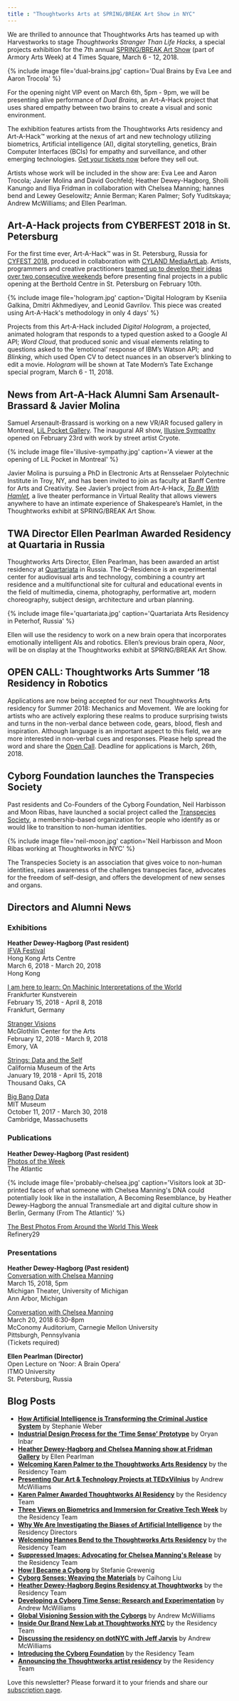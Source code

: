 ```yaml
---
title : "Thoughtworks Arts at SPRING/BREAK Art Show in NYC"
---
```

We are thrilled to announce that Thoughtworks Arts has teamed up with Harvestworks to stage _Thoughtworks Stranger Than Life Hacks,_ a special projects exhibition for the 7th annual [SPRING/BREAK Art Show](http://www.springbreakartshow.com/) (part of Armory Arts Week) at 4 Times Square, March 6 - 12, 2018.

{% include image file='dual-brains.jpg'
   caption='Dual Brains by Eva Lee and Aaron Trocola' %}

For the opening night VIP event on March 6th, 5pm - 9pm, we will be presenting alive performance of _Dual Brains,_ an Art-A-Hack project that uses shared empathy between two brains to create a visual and sonic environment.

<!--excerpt-ends-->

The exhibition features artists from the Thoughtworks Arts residency and Art-A-Hack™ working at the nexus of art and new technology utilizing biometrics, Artificial intelligence (AI), digital storytelling, genetics, Brain Computer Interfaces (BCIs) for empathy and surveillance, and other emerging technologies. [Get your tickets now](https://www.eventbrite.com/o/springbreak-art-show-12813445625) before they sell out.

Artists whose work will be included in the show are: Eva Lee and Aaron Trocola; Javier Molina and David Gochfeld; Heather Dewey-Hagborg, Shoili Kanungo and Iliya Fridman in collaboration with Chelsea Manning; hannes bend and Lewey Geselowitz; Annie Berman; Karen Palmer; Sofy Yuditskaya; Andrew McWilliams; and Ellen Pearlman.

## Art-A-Hack projects from CYBERFEST 2018 in St. Petersburg

For the first time ever, Art-A-Hack™ was in St. Petersburg, Russia for [CYFEST 2018](http://cyland.org/lab/cyland-projects/cyfest11/), produced in collaboration with [CYLAND MediaArtLab](http://cyland.org/lab/). Artists, programmers and creative practitioners [teamed up to develop their ideas over two consecutive weekends](https://www.youtube.com/watch?v=lOADin8YRoc) before presenting final projects in a public opening at the Berthold Centre in St. Petersburg on February 10th.

{% include image file='hologram.jpg'
   caption='Digital Hologram by Kseniia Galkina, Dmitri Akhmediyev, and Leonid Gavrilov. This piece was created using Art-A-Hack\'s methodology in only 4 days' %}

Projects from this Art-A-Hack included _Digital Hologram_, a projected, animated hologram that responds to a typed question asked to a Google AI API; _Word Cloud_, that produced sonic and visual elements relating to questions asked to the ‘emotional’ response of IBM’s Watson API;  and _Blinking_, which used Open CV to detect nuances in an observer’s blinking to edit a movie. _Hologram_ will be shown at Tate Modern’s Tate Exchange special program, March 6 - 11, 2018.

## News from Art-A-Hack Alumni Sam Arsenault-Brassard & Javier Molina

Samuel Arsenault-Brassard is working on a new VR/AR focused gallery in Montreal, [LiL Pocket Gallery](https://www.facebook.com/lilpocketgallery). The inaugural AR show, [Illusive Sympathy](https://www.youtube.com/watch?v=jp_TSieRzNo) opened on February 23rd with work by street artist Cryote.

{% include image file='illusive-sympathy.jpg'
   caption='A viewer at the opening of LiL Pocket in Montreal' %}

Javier Molina is pursuing a PhD in Electronic Arts at Rensselaer Polytechnic Institute in Troy, NY, and has been invited to join as faculty at Banff Centre for Arts and Creativity. See Javier’s project from Art-A-Hack, [_To Be With Hamlet_](http://hamletvr.org/)_,_ a live theater performance in Virtual Reality that allows viewers anywhere to have an intimate experience of Shakespeare’s Hamlet, in the Thoughtworks exhibit at SPRING/BREAK Art Show.  

## TWA Director Ellen Pearlman Awarded Residency at Quartaria in Russia

Thoughtworks Arts Director, Ellen Pearlman, has been awarded an artist residency at [Quartariata](http://www.quartariata.com/) in Russia. The Q-Residence is an experimental center for audiovisual arts and technology, combining a country art residence and a multifunctional site for cultural and educational events in the field of multimedia, cinema, photography, performative art, modern choreography, subject design, architecture and urban planning.

{% include image file='quartariata.jpg'
   caption='Quartariata Arts Residency in Peterhof, Russia' %}

Ellen will use the residency to work on a new brain opera that incorporates emotionally intelligent AIs and robotics. Ellen’s previous brain opera, _Noor_, will be on display at the Thoughtworks exhibit at SPRING/BREAK Art Show.  

## OPEN CALL: Thoughtworks Arts Summer ‘18 Residency in Robotics

Applications are now being accepted for our next Thoughtworks Arts residency for Summer 2018: Mechanics and Movement.  We are looking for artists who are actively exploring these realms to produce surprising twists and turns in the non-verbal dance between code, gears, blood, flesh and inspiration. Although language is an important aspect to this field, we are more interested in non-verbal cues and responses. Please help spread the word and share the [Open Call](https://thoughtworksarts.io/open-call/2018-mechanical-movement/). Deadline for applications is March, 26th, 2018.    

## Cyborg Foundation launches the Transpecies Society

Past residents and Co-Founders of the Cyborg Foundation, Neil Harbisson and Moon Ribas, have launched a social project called the [Transpecies Society](https://www.transpeciessociety.com/about), a membership-based organization for people who identify as or would like to transition to non-human identities.

{% include image file='neil-moon.jpg'
   caption='Neil Harbisson and Moon Ribas working at Thoughtworks in NYC' %}

The Transpecies Society is an association that gives voice to non-human identities, raises awareness of the challenges transpecies face, advocates for the freedom of self-design, and offers the development of new senses and organs.  

## Directors and Alumni News

### Exhibitions

**Heather Dewey-Hagborg (Past resident)**  
[IFVA Festival](http://www.ifva.com/?p=6845&lang=en)  
Hong Kong Arts Centre  
March 6, 2018 - March 20, 2018  
Hong Kong

[I am here to learn: On Machinic Interpretations of the World](https://www.fkv.de/en/content/i-am-here-learn-machinic-interpretations-world)  
Frankfurter Kunstverein  
February 15, 2018 - April 8, 2018  
Frankfurt, Germany

[Stranger Visions](https://www.ehc.edu/mca/guest-artist-series/artalk-heather-dewey-hagborg/)  
McGlothlin Center for the Arts  
February 12, 2018 - March 9, 2018  
Emory, VA

[Strings: Data and the Self](http://cmato.org/strings-data-and-the-self)  
California Museum of the Arts  
January 19, 2018 - April 15, 2018  
Thousand Oaks, CA

[Big Bang Data](https://mitmuseum.mit.edu/bigbangdata)  
MIT Museum  
October 11, 2017 - March 30, 2018  
Cambridge, Massachusetts

### Publications

**Heather Dewey-Hagborg (Past resident)**  
[Photos of the Week](https://www.theatlantic.com/photo/2018/02/photos-of-the-week-super-blue-blood-moon-starry-night-stratofortress/552239/)  
The Atlantic

{% include image file='probably-chelsea.jpg'
   caption='Visitors look at 3D-printed faces of what someone with Chelsea Manning\'s DNA could potentially look like in the installation, A Becoming Resemblance, by Heather Dewey-Hagborg the annual Transmediale art and digital culture show in Berlin, Germany (From The Atlantic)' %}

[The Best Photos From Around the World This Week](http://www.refinery29.uk/best-photos-week-020218#slide-1)  
Refinery29

### Presentations

**Heather Dewey-Hagborg (Past resident)**  
[Conversation with Chelsea Manning](https://stamps.umich.edu/stamps/detail/chelsea_manning)  
March 15, 2018, 5pm  
Michigan Theater, University of Michigan  
Ann Arbor, Michigan

[Conversation with Chelsea Manning](http://www.art.cmu.edu/event/lecture-series-heather-dewey-hagborg-chelsea-manning/)  
March 20, 2018 6:30-8pm  
McConomy Auditorium, Carnegie Mellon University  
Pittsburgh, Pennsylvania  
(Tickets required)

**Ellen Pearlman (Director)**  
Open Lecture on ‘Noor: A Brain Opera’  
ITMO University  
St. Petersburg, Russia

## Blog Posts

*   [**How Artificial Intelligence is Transforming the Criminal Justice System**](https://thoughtworksarts.io/blog/artificial-intelligence-criminal-justice-system/) by Stephanie Weber
*   [**Industrial Design Process for the ‘Time Sense’ Prototype**](https://thoughtworksarts.io/blog/industrial-design-time-sense-prototype/) by Oryan Inbar
*   [**Heather Dewey-Hagborg and Chelsea Manning show at Fridman Gallery**](https://thoughtworksarts.io/blog/heather-chelsea-show-fridman/) by Ellen Pearlman
*   [**Welcoming Karen Palmer to the Thoughtworks Arts Residency**](https://thoughtworksarts.io/blog/welcoming-karen-palmer/) by the Residency Team
*   [**Presenting Our Art & Technology Projects at TEDxVilnius**](https://thoughtworksarts.io/blog/presenting-our-work-tedx/) by Andrew McWilliams
*   [**Karen Palmer Awarded Thoughtworks AI Residency**](https://thoughtworksarts.io/blog/karen-palmer-ai-residency/) by the Residency Team
*   [**Three Views on Biometrics and Immersion for Creative Tech Week**](https://thoughtworksarts.io/blog/three-views-biometrics-immersion/) by the Residency Team
*   [**Why We Are Investigating the Biases of Artificial Intelligence**](https://thoughtworksarts.io/blog/why-we-are-investigating-biases-artificial-intelligence/) by the Residency Directors
*   [**Welcoming Hannes Bend to the Thoughtworks Arts Residency**](https://thoughtworksarts.io/blog/welcoming-hannes-bend/) by the Residency Team
*   [**Suppressed Images: Advocating for Chelsea Manning's Release**](https://thoughtworksarts.io/blog/suppressed-images-picturing-chelsea-manning/) by the Residency Team
*   [**How I Became a Cyborg**](https://thoughtworksarts.io/blog/how-i-became-a-cyborg/) by Stefanie Grewenig
*   [**Cyborg Senses: Weaving the Materials**](https://thoughtworksarts.io/blog/cyborg-senses-weaving-materials/) by Caihong Liu
*   [**Heather Dewey-Hagborg Begins Residency at Thoughtworks**](https://thoughtworksarts.io/blog/introducing-heather-dewey-hagborg/) by the Residency Team
*   [**Developing a Cyborg Time Sense: Research and Experimentation**](https://thoughtworksarts.io/blog/team-gets-started-on-research/) by Andrew McWilliams
*   [**Global Visioning Session with the Cyborgs**](https://thoughtworksarts.io/blog/visioning-session-with-the-cyborgs/) by Andrew McWilliams
*   [**Inside Our Brand New Lab at Thoughtworks NYC**](https://thoughtworksarts.io/blog/inside-our-brand-new-hack-lab/) by the Residency Team
*   [**Discussing the residency on dotNYC with Jeff Jarvis**](https://thoughtworksarts.io/blog/appearance-on-dotnyc/) by Andrew McWilliams
*   [**Introducing the Cyborg Foundation**](https://thoughtworksarts.io/blog/introducing-cyborg-foundation/) by the Residency Team
*   [**Announcing the Thoughtworks artist residency**](https://thoughtworksarts.io/blog/announcing-the-program/) by the Residency Team

Love this newsletter? Please forward it to your friends and share our [subscription page](https://thoughtworksarts.io/newsletters/).